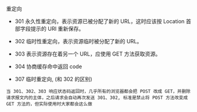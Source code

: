 重定向

- 301 永久性重定向，表示资源已被分配了新的 URL，这时应该按 Location 首部字段提示的 URI 重新保存。

* 302 临时性重定向，表示资源临时被分配了新的 URL。

* 303 表示资源存在着另一个 URL，应使用 GET 方法获取资源。

* 304 协商缓存命中返回 code

* 307 临时重定向, (和 302 的区别)

```
当 301、302、303 响应状态码返回时，几乎所有的浏览器都会把 POST 改成 GET，并删除请求报文内的主体，之后请求会自动再次发送 301、302, 标准是禁止将 POST 方法改变成 GET 方法的，但实际使用时大家都会这么做
```
